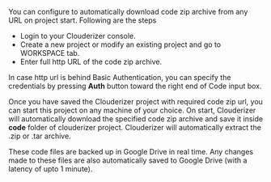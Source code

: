 You can configure to automatically download code zip archive from any URL on project start. Following are the steps

* Login to your Clouderizer console.
* Create a new project or modify an existing project and go to WORKSPACE tab.
* Enter full http URL of the code zip archive.  

In case http url is behind Basic Authentication, you can specify the credentials by pressing **Auth** button toward the right end of Code input box.

Once you have saved the Clouderizer project with required code zip url, you can start this project on any machine of your choice. On start, Clouderizer will automatically download the specified code zip archive and save it inside **code** folder of clouderizer project. Clouderizer will automatically extract the .zip or .tar archive.

These code files are backed up in Google Drive in real time. Any changes made to these files are also automatically saved to Google Drive (with a latency of upto 1 minute).